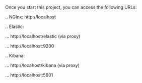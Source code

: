 Once you start this project, you can access the following URLs:

.. NGInx: http://localhost

.. Elastic:

... http://localhost/elastic (via proxy)

... http://localhost:9200

.. Kibana:

... http://locahost/kibana (via proxy)

... http://localhost:5601
